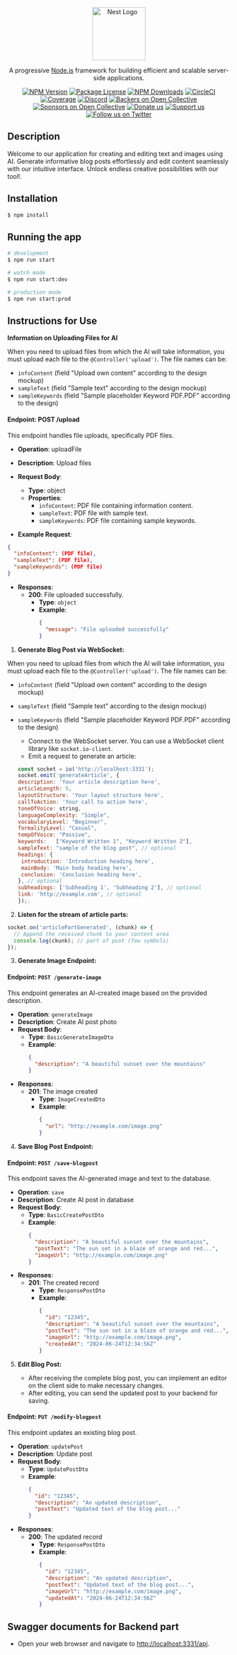 <p align="center">
  <a href="http://nestjs.com/" target="blank"><img src="https://nestjs.com/img/logo-small.svg" width="120" alt="Nest Logo" /></a>
</p>

[circleci-image]: https://img.shields.io/circleci/build/github/nestjs/nest/master?token=abc123def456
[circleci-url]: https://circleci.com/gh/nestjs/nest

  <p align="center">A progressive <a href="http://nodejs.org" target="_blank">Node.js</a> framework for building efficient and scalable server-side applications.</p>
    <p align="center">
<a href="https://www.npmjs.com/~nestjscore" target="_blank"><img src="https://img.shields.io/npm/v/@nestjs/core.svg" alt="NPM Version" /></a>
<a href="https://www.npmjs.com/~nestjscore" target="_blank"><img src="https://img.shields.io/npm/l/@nestjs/core.svg" alt="Package License" /></a>
<a href="https://www.npmjs.com/~nestjscore" target="_blank"><img src="https://img.shields.io/npm/dm/@nestjs/common.svg" alt="NPM Downloads" /></a>
<a href="https://circleci.com/gh/nestjs/nest" target="_blank"><img src="https://img.shields.io/circleci/build/github/nestjs/nest/master" alt="CircleCI" /></a>
<a href="https://coveralls.io/github/nestjs/nest?branch=master" target="_blank"><img src="https://coveralls.io/repos/github/nestjs/nest/badge.svg?branch=master#9" alt="Coverage" /></a>
<a href="https://discord.gg/G7Qnnhy" target="_blank"><img src="https://img.shields.io/badge/discord-online-brightgreen.svg" alt="Discord"/></a>
<a href="https://opencollective.com/nest#backer" target="_blank"><img src="https://opencollective.com/nest/backers/badge.svg" alt="Backers on Open Collective" /></a>
<a href="https://opencollective.com/nest#sponsor" target="_blank"><img src="https://opencollective.com/nest/sponsors/badge.svg" alt="Sponsors on Open Collective" /></a>
  <a href="https://paypal.me/kamilmysliwiec" target="_blank"><img src="https://img.shields.io/badge/Donate-PayPal-ff3f59.svg" alt="Donate us"/></a>
    <a href="https://opencollective.com/nest#sponsor"  target="_blank"><img src="https://img.shields.io/badge/Support%20us-Open%20Collective-41B883.svg" alt="Support us"></a>
  <a href="https://twitter.com/nestframework" target="_blank"><img src="https://img.shields.io/twitter/follow/nestframework.svg?style=social&label=Follow" alt="Follow us on Twitter"></a>
</p>
  <!--[![Backers on Open Collective](https://opencollective.com/nest/backers/badge.svg)](https://opencollective.com/nest#backer)
  [![Sponsors on Open Collective](https://opencollective.com/nest/sponsors/badge.svg)](https://opencollective.com/nest#sponsor)-->

## Description

Welcome to our application for creating and editing text and images using AI. Generate informative blog posts effortlessly and edit content seamlessly with our intuitive interface. Unlock endless creative possibilities with our tool!.

## Installation

```bash
$ npm install
```

## Running the app

```bash
# development
$ npm run start

# watch mode
$ npm run start:dev

# production mode
$ npm run start:prod
```

## Instructions for Use

**Information on Uploading Files for AI**

When you need to upload files from which the AI will take information, you must upload each file to the `@Controller('upload')`. The file names can be:

- `infoContent` (field "Upload own content" according to the design mockup)
- `sampleText` (field "Sample text" according to the design mockup)
- `sampleKeywords` (field "Sample placeholder Keyword PDF.PDF" according to the design)

#### Endpoint: POST /upload

This endpoint handles file uploads, specifically PDF files.

- **Operation**: uploadFile
- **Description**: Upload files
- **Request Body**:

  - **Type**: object
  - **Properties**:
    - `infoContent`: PDF file containing information content.
    - `sampleText`: PDF file with sample text.
    - `sampleKeywords`: PDF file containing sample keywords.

- **Example Request**:

```json
{
  "infoContent": (PDF file),
  "sampleText": (PDF file),
  "sampleKeywords": (PDF file)
}
```

- **Responses**:
  - **200**: File uploaded successfully.
    - **Type**: `object`
    - **Example**:
      ```json
      {
        "message": "File uploaded successfully"
      }
      ```

1. **Generate Blog Post via WebSocket:**

When you need to upload files from which the AI will take information, you must upload each file to the `@Controller('upload')`. The file names can be:

- `infoContent` (field "Upload own content" according to the design mockup)
- `sampleText` (field "Sample text" according to the design mockup)
- `sampleKeywords` (field "Sample placeholder Keyword PDF.PDF" according to the design)

  - Connect to the WebSocket server. You can use a WebSocket client library like `socket.io-client`.
  - Emit a request to generate an article:

  ```javascript
  const socket = io('http://localhost:3331');
  socket.emit('generateArticle', {
  description: 'Your article description here',
  articleLength: 5,
  layoutStructure: 'Your layout structure here',
  callToAction: 'Your call to action here',
  toneOfVoice: string,
  languageComplexity: "Simple",
  vocabularyLevel: "Beginner",
  formalityLevel: "Casual",
  tempOfVoice: "Passive",
  keywords:   ["Keyword Written 1", "Keyword Written 2"],
  sampleText: "sample of the blog post", // optional
  headings: {
   introduction: 'Introduction heading here',
   mainBody: 'Main body heading here',
   conclusion: 'Conclusion heading here',
  }, // optional
  subheadings: ['Subheading 1', 'Subheading 2'], // optional
  link: 'http://example.com', // optional
  });.

  ```

2. **Listen for the stream of article parts:**

```javascript
socket.on('articlePartGenerated', (chunk) => {
  // Append the received chunk to your content area
  console.log(ckunk); // part of post (few symbols)
});
```

3. **Generate Image Endpoint:**

#### Endpoint: `POST /generate-image`

This endpoint generates an AI-created image based on the provided description.

- **Operation**: `generateImage`
- **Description**: Create AI post photo
- **Request Body**:
  - **Type**: `BasicGenerateImageDto`
  - **Example**:
    ```json
    {
      "description": "A beautiful sunset over the mountains"
    }
    ```
- **Responses**:
  - **201**: The image created
    - **Type**: `ImageCreatedDto`
    - **Example**:
      ```json
      {
        "url": "http://example.com/image.png"
      }
      ```

4. **Save Blog Post Endpoint:**

#### Endpoint: `POST /save-blogpost`

This endpoint saves the AI-generated image and text to the database.

- **Operation**: `save`
- **Description**: Create AI post in database
- **Request Body**:
  - **Type**: `BasicCreatePostDto`
  - **Example**:
    ```json
    {
      "description": "A beautiful sunset over the mountains",
      "postText": "The sun set in a blaze of orange and red...",
      "imageUrl": "http://example.com/image.png"
    }
    ```
- **Responses**:
  - **201**: The created record
    - **Type**: `ResponsePostDto`
    - **Example**:
      ```json
      {
        "id": "12345",
        "description": "A beautiful sunset over the mountains",
        "postText": "The sun set in a blaze of orange and red...",
        "imageUrl": "http://example.com/image.png",
        "createdAt": "2024-06-24T12:34:56Z"
      }
      ```

5. **Edit Blog Post:**

   - After receiving the complete blog post, you can implement an editor on the client side to make necessary changes.
   - After editing, you can send the updated post to your backend for saving.

#### Endpoint: `PUT /modify-blogpost`

This endpoint updates an existing blog post.

- **Operation**: `updatePost`
- **Description**: Update post
- **Request Body**:
  - **Type**: `UpdatePostDto`
  - **Example**:
    ```json
    {
      "id": "12345",
      "description": "An updated description",
      "postText": "Updated text of the blog post..."
    }
    ```
- **Responses**:
  - **200**: The updated record
    - **Type**: `ResponsePostDto`
    - **Example**:
      ```json
      {
        "id": "12345",
        "description": "An updated description",
        "postText": "Updated text of the blog post...",
        "imageUrl": "http://example.com/image.png",
        "updatedAt": "2024-06-24T12:34:56Z"
      }
      ```

## Swagger documents for Backend part

- Open your web browser and navigate to [http://localhost:3331/api](http://localhost:3331/api).
